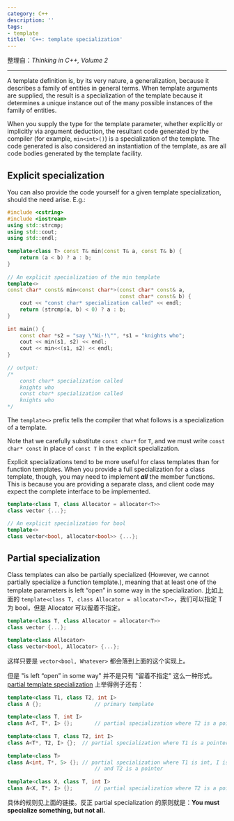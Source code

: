 ```yaml
---
category: C++
description: ''
tags:
- template
title: 'C++: template specialization'
---
```


整理自：_Thinking in C++, Volume 2_

-----

A template definition is, by its very nature, a generalization, because it describes a family of entities in general terms. When template arguments are supplied, the result is a specialization of the template because it determines a unique instance out of the many possible instances of the family of entities.

When you supply the type for the template parameter, whether explicitly or implicitly via argument deduction, the resultant code generated by the compiler (for example, `min<int>()`) is a specialization of the template. The code generated is also considered an instantiation of the template, as are all code bodies generated by the template facility.

## Explicit specialization

You can also provide the code yourself for a given template specialization, should the need arise. E.g.:

```cpp
#include <cstring>
#include <iostream>
using std::strcmp;
using std::cout;
using std::endl;
 
template<class T> const T& min(const T& a, const T& b) {
    return (a < b) ? a : b;
}
 
// An explicit specialization of the min template
template<>
const char* const& min<const char*>(const char* const& a,
                                    const char* const& b) {
    cout << "const char* specialization called" << endl;
    return (strcmp(a, b) < 0) ? a : b;
}
 
int main() {
    const char *s2 = "say \"Ni-!\"", *s1 = "knights who";
    cout << min(s1, s2) << endl;
    cout << min<<(s1, s2) << endl;
}
 
// output: 
/*
    const char* specialization called
    knights who
    const char* specialization called
    knights who
*/
```

The `template<>` prefix tells the compiler that what follows is a specialization of a template.

Note that we carefully substitute `const char*` for `T`, and we must write `const char* const` in place of `const T` in the explicit specialization.

Explicit specializations tend to be more useful for class templates than for function templates. When you provide a full specialization for a class template, though, you may need to implement _**all**_ the member functions. This is because you are providing a separate class, and client code may expect the complete interface to be implemented.

```cpp
template<class T, class Allocator = allocator<T>>
class vector {...};

// An explicit specialization for bool
template<> 
class vector<bool, allocator<bool>> {...};
```

## Partial specialization

Class templates can also be partially specialized (However, we cannot partially specialize a function template.), meaning that at least one of the template parameters is left “open” in some way in the specialization. 比如上面的 `template<class T, class Allocator = allocator<T>>`，我们可以指定 T 为 bool，但是 Allocator 可以留着不指定。

```cpp
template<class T, class Allocator = allocator<T>>
class vector {...};

template<class Allocator> 
class vector<bool, Allocator> {...};
```

这样只要是 `vector<bool, Whatever>` 都会落到上面的这个实现上。

但是 "is left “open” in some way" 并不是只有 "留着不指定" 这么一种形式。[partial template specialization](http://en.cppreference.com/w/cpp/language/partial_specialization) 上举得例子还有：

```cpp
template<class T1, class T2, int I>
class A {};					// primary template
 
template<class T, int I>
class A<T, T*, I> {};		// partial specialization where T2 is a pointer to T1
 
template<class T, class T2, int I>
class A<T*, T2, I> {};	// partial specialization where T1 is a pointer
 
template<class T>
class A<int, T*, 5> {};	// partial specialization where T1 is int, I is 5,
							// and T2 is a pointer
 
template<class X, class T, int I>
class A<X, T*, I> {};		// partial specialization where T2 is a pointer
```

具体的规则见上面的链接。反正 partial specialization 的原则就是：**You must specialize something, but not all.**